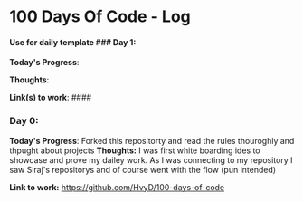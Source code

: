 # 100 Days Of Code - Log
#### Use for daily template ### Day 1: 

**Today's Progress**:

**Thoughts**: 

**Link(s) to work**: ####






### Day 0: 
**Today's Progress**: Forked this repositorty and read the rules thouroghly and thpught about projects
**Thoughts:**  I was first white boarding ides to showcase and prove my dailey work. As I was connecting to my repository I saw Siraj's repositorys and of course went with the flow (pun intended)

**Link to work:** https://github.com/HvyD/100-days-of-code

